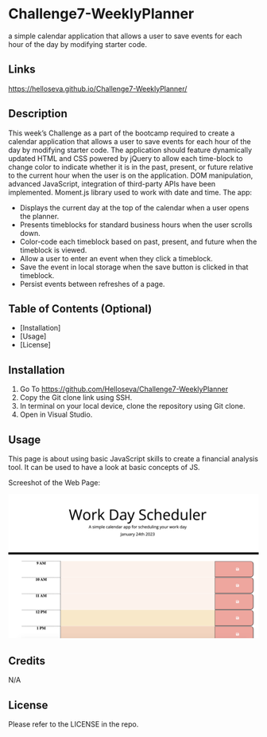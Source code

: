 # Challenge7-WeeklyPlanner
 a simple calendar application that allows a user to save events for each hour of the day by modifying starter code.

## Links

https://helloseva.github.io/Challenge7-WeeklyPlanner/ 


## Description 

This week’s Challenge as a part of the bootcamp required to create a calendar application that allows a user to save events for each hour of the day by modifying starter code. The application should feature dynamically updated HTML and CSS powered by jQuery to allow each time-block to change color to indicate whether it is in the past, present, or future relative to the current hour when the user is on the application. DOM manipulation, advanced JavaScript, integration of third-party APIs have been implemented. Moment.js library used to work with date and time. The app:

- Displays the current day at the top of the calendar when a user opens the planner.
- Presents timeblocks for standard business hours when the user scrolls down.
- Color-code each timeblock based on past, present, and future when the timeblock is viewed.
- Allow a user to enter an event when they click a timeblock.
- Save the event in local storage when the save button is clicked in that timeblock.
- Persist events between refreshes of a page.

## Table of Contents (Optional)

* [Installation]
* [Usage]
* [License]


## Installation

1. Go To https://github.com/Helloseva/Challenge7-WeeklyPlanner 
2. Copy the Git clone link using SSH.
3. In terminal on your local device, clone the repository using Git clone.
4. Open in Visual Studio.


## Usage 

This page is about using basic JavaScript skills to create a financial analysis tool. It can be used to have a look at basic concepts of JS. 

Screeshot of the Web Page:


![screenshot of page](assets/images/screenshot.png)


## Credits

N/A


## License

Please refer to the LICENSE in the repo.